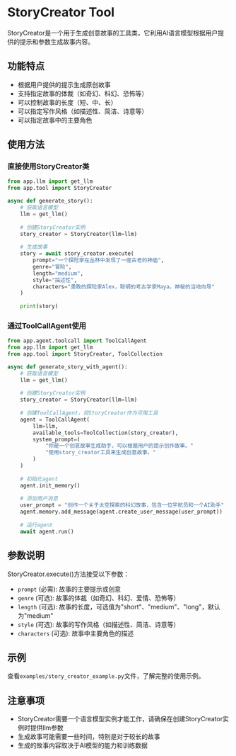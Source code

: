 # StoryCreator Tool

StoryCreator是一个用于生成创意故事的工具类，它利用AI语言模型根据用户提供的提示和参数生成故事内容。

## 功能特点

- 根据用户提供的提示生成原创故事
- 支持指定故事的体裁（如奇幻、科幻、恐怖等）
- 可以控制故事的长度（短、中、长）
- 可以指定写作风格（如描述性、简洁、诗意等）
- 可以指定故事中的主要角色

## 使用方法

### 直接使用StoryCreator类

```python
from app.llm import get_llm
from app.tool import StoryCreator

async def generate_story():
    # 获取语言模型
    llm = get_llm()
    
    # 创建StoryCreator实例
    story_creator = StoryCreator(llm=llm)
    
    # 生成故事
    story = await story_creator.execute(
        prompt="一个探险家在丛林中发现了一座古老的神庙",
        genre="冒险",
        length="medium",
        style="描述性",
        characters="勇敢的探险家Alex，聪明的考古学家Maya，神秘的当地向导"
    )
    
    print(story)
```

### 通过ToolCallAgent使用

```python
from app.agent.toolcall import ToolCallAgent
from app.llm import get_llm
from app.tool import StoryCreator, ToolCollection

async def generate_story_with_agent():
    # 获取语言模型
    llm = get_llm()
    
    # 创建StoryCreator实例
    story_creator = StoryCreator(llm=llm)
    
    # 创建ToolCallAgent，将StoryCreator作为可用工具
    agent = ToolCallAgent(
        llm=llm,
        available_tools=ToolCollection(story_creator),
        system_prompt=(
            "你是一个创意故事生成助手，可以根据用户的提示创作故事。"
            "使用story_creator工具来生成创意故事。"
        )
    )
    
    # 初始化agent
    agent.init_memory()
    
    # 添加用户消息
    user_prompt = "创作一个关于太空探索的科幻故事，包含一位宇航员和一个AI助手"
    agent.memory.add_message(agent.create_user_message(user_prompt))
    
    # 运行agent
    await agent.run()
```

## 参数说明

StoryCreator.execute()方法接受以下参数：

- `prompt` (必需): 故事的主要提示或创意
- `genre` (可选): 故事的体裁（如奇幻、科幻、爱情、恐怖等）
- `length` (可选): 故事的长度，可选值为"short"、"medium"、"long"，默认为"medium"
- `style` (可选): 故事的写作风格（如描述性、简洁、诗意等）
- `characters` (可选): 故事中主要角色的描述

## 示例

查看`examples/story_creator_example.py`文件，了解完整的使用示例。

## 注意事项

- StoryCreator需要一个语言模型实例才能工作，请确保在创建StoryCreator实例时提供llm参数
- 生成故事可能需要一些时间，特别是对于较长的故事
- 生成的故事内容取决于AI模型的能力和训练数据 